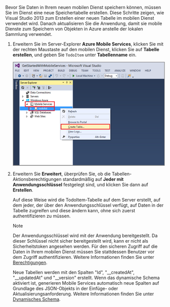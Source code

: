 

Bevor Sie Daten in Ihrem neuen mobilen Dienst speichern können, müssen Sie im Dienst eine neue Speichertabelle erstellen. Diese Schritte zeigen, wie Visual Studio 2013 zum Erstellen einer neuen Tabelle im mobilen Dienst verwendet wird. Danach aktualisieren Sie die Anwendung, damit sie mobile Dienste zum Speichern von Objekten in Azure anstelle der lokalen Sammlung verwendet.

1. Erweitern Sie im Server-Explorer **Azure Mobile Services**, klicken Sie mit der rechten Maustaste auf den mobilen Dienst, klicken Sie auf **Tabelle erstellen**, und geben Sie `TodoItem` unter **Tabellenname** ein.
   
    ![Tabelle in VS 2013 erstellen](./media/mobile-services-create-new-table-vs2013/mobile-create-table-vs2013.png)
2. Erweitern Sie **Erweitert**, überprüfen Sie, ob die Tabellen-Aktionsberechtigungen standardmäßig auf **Jeder mit Anwendungsschlüssel** festgelegt sind, und klicken Sie dann auf **Erstellen**.
   
    Auf diese Weise wird die TodoItem-Tabelle auf dem Server erstellt, auf dem jeder, der über den Anwendungsschlüssel verfügt, auf Daten in der Tabelle zugreifen und diese ändern kann, ohne sich zuerst authentifizieren zu müssen.
   
   > [!NOTE]
   > Der Anwendungsschlüssel wird mit der Anwendung bereitgestellt. Da dieser Schlüssel nicht sicher bereitgestellt wird, kann er nicht als Sicherheitstoken angesehen werden. Für den sicheren Zugriff auf die Daten in Ihrem mobilen Dienst müssen Sie stattdessen Benutzer vor dem Zugriff authentifizieren. Weitere Informationen finden Sie unter [Berechtigungen](http://msdn.microsoft.com/library/windowsazure/jj193161.aspx).
   > 
   > Neue Tabellen werden mit den Spalten "Id", "\_\_createdAt", "\_\_updatedAt" und "\_\_version" erstellt. Wenn das dynamische Schema aktiviert ist, generieren Mobile Services automatisch neue Spalten auf Grundlage des JSON-Objekts in der Einfüge- oder Aktualisierungsanforderung. Weitere Informationen finden Sie unter [Dynamisches Schema](http://msdn.microsoft.com/library/windowsazure/jj193175.aspx).
   > 
   > 

<!---HONumber=Oct15_HO3-->